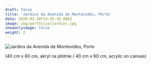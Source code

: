 ```yaml
---
draft: false
title: 'Jardins da Avenida de Montevideu, Porto'
date: 2020-03-30T14:35:20.886Z
image: img/portfolio/jardins.jpg
showonlyimage: false
weight: 2
---
```

![](/img/jardins.jpg "Jardins da Avenida de Montevideu, Porto")

(40 cm x 60 cm, akryl na płótnie / 40 cm x 60 cm, acrylic on canvas)